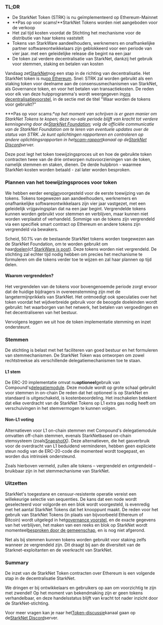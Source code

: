 ### TL;DR

* De StarkNet Token (STRK) is nu geïmplementeerd op Ethereum-Mainnet
* **Pas op voor scams!**StarkNet Tokens worden niet aangeboden voor de verkoop
* Het zal tijd kosten voordat de Stichting het mechanisme voor de distributie van haar tokens vaststelt
* Tokens van StarkWare aandeelhouders, werknemers en onafhankelijke partner softwareontwikkelaars zijn geblokkeerd voor een periode van vier jaar. met een geleidelijke release die begint na een jaar
* De token zal verdere decentralisatie van StarkNet, dankzij het gebruik voor stemmen, staking en betalen van kosten

Vandaag zet[StarkNet](https://starknet.io/)nog een stap in de richting van decentralisatie. Het StarkNet token is nu[op Ethereum](https://etherscan.io/address/0xca14007eff0db1f8135f4c25b34de49ab0d42766). Snel: STRK zal worden gebruikt als een staking token voor deelname aan de consensusmechanismen van StarkNet, als Governance token, en voor het betalen van transactiekosten. De reden voor elk van deze hulpprogramma's wordt weergegeven in[ons decentralisatievoorstel](https://medium.com/@starkware/part-2-a-decentralization-and-governance-proposal-for-starknet-23e335645778), in de sectie met de titel "Waar worden de tokens voor gebruikt?"

***Pas op voor scams:**op het moment van schrijven is er geen manier om StarkNet Tokens te kopen; deze no-sale periode blijft van kracht tot verdere kennisgeving door de[StarkNet Foundation](https://twitter.com/StarkNetFndn); volg de officiële communicatie van de StarkNet Foundation om te leren van eventuele updates over de status van STRK. Je kunt oplichtingen rapporteren en controleren op andere oplichtingsrapporten in het[scam-rapport](https://discord.gg/qypnmzkhbc)kanaal op de[StarkNet Discord](http://starknet.io/discord)server.*

Deze post legt het token toewijzingsproces uit en hoe de gebruikte token contracten twee van de drie ontworpen nutsvoorzieningen van de token, namelijk stemmen en staken, dienen. De derde hulpbron - waarmee StarkNet-kosten worden betaald - zal later worden besproken.

### Plannen van het toewijzingsproces voor token

We hebben eerder een[plan](https://medium.com/starkware/part-3-starknet-token-design-5cc17af066c6)voorgesteld voor de eerste toewijzing van de tokens. Tokens toegewezen aan aandeelhouders, werknemers en onafhankelijke softwareontwikkelaars zijn vier jaar vastgezet, met een geleidelijk vrijgavingsplan dat na een jaar begint. Vergrendelde tokens kunnen worden gebruikt voor stemmen en verblijven, maar kunnen niet worden verplaatst of verhandeld. Sommige van de tokens zijn vergrendeld via een specifiek smart contract op Ethereum en andere tokens zijn vergrendeld via bewakers.

Scheid, 50.1% van de bestaande StarkNet tokens worden toegewezen aan de StarkNet Foundation, om te worden gebruikt om haar[doelen](https://medium.com/@StarkNet_Foundation/welcome-to-the-world-starknet-foundation-7bd55d5dbc59)(cf.[StarkWare is post](https://medium.com/starkware/introducing-the-starknet-foundation-bd4b4379fbb)). Deze tokens worden niet vergrendeld. De stichting zal echter tijd nodig hebben om precies het mechanisme te formuleren om die tokens verder toe te wijzen en zal haar plannen op tijd delen.

#### Waarom vergrendelen?

Het vergrendelen van de tokens voor bovengenoemde periode zorgt ervoor dat de huidige bijdragers in overeenstemming zijn met de langetermijnprikkels van StarkNet. Het ontmoedigt ook speculaties over het token voordat het wijdverbreide gebruik voor de beoogde doeleinden wordt gebruikt: het waarborgen van het netwerk, het betalen van vergoedingen en het decentraliseren van het bestuur.

Vervolgens leggen we uit hoe de token implementatie stemming en inzet ondersteunt.

### Stemmen

De stichting is belast met het faciliteren van goed bestuur en het formuleren van stemmechanismen. De StarkNet Token was ontworpen om zowel rechtstreekse als verschillende delegatiemechanismen toe te staan.

#### L1 stem

De ERC-20 implementatie omvat nu**optioneel**gebruik van Compound's[delegatiemodule](https://docs.compound.finance/v2/governance/). Deze module wordt op grote schaal gebruikt voor stemmen in on-chain De reden dat het optioneel is op StarkNet en standaard is uitgeschakeld, is kostenbeoordeling. Het inschakelen betekent dat elke overdracht van de StarkNet Tokens op L1 extra gas nodig heeft om verschuivingen in het stemvermogen te kunnen volgen.

#### Non-L1 voting

Alternatieven voor L1 on-chain stemmen met Compound's delegatiemodule omvatten off-chain stemmen, evenals StarkNetbased on-chain stemsysteem (zoals[SnapshotX](https://snapshot.mirror.xyz/cUOrwdtEs5PvNh0sqYWWxPjt8GdJWn_Qp3cl7E3_8IU)). Deze alternatieven, die het gasverbruik voor de overdracht van L1 beduidend verminderen, hebben geen expliciete steun nodig van de ERC-20-code die momenteel wordt toegepast, en worden dus intrinsiek ondersteund.

Zoals hierboven vermeld, zullen alle tokens – vergrendeld en ontgrendeld – bruikbaar zijn in het stemmechanisme van StarkNet.

### Uitzetten

StarkNet's toegestane en censuur-resistente operatie vereist een willekeurige selectie van sequenties. De kans dat een node wordt geselecteerd voor volgorde en een blok wordt voorgesteld, is evenredig met het aantal StarkNet Tokens dat het knooppunt maakt. De reden voor het gebruik van StarkNet Tokens (in plaats van bijvoorbeeld Ethereum of Bitcoin) wordt uitgelegd in het[governance voorstel](https://medium.com/@starkware/part-2-a-decentralization-and-governance-proposal-for-starknet-23e335645778), en de exacte gegevens van het verblijven, het maken van een reeks en blok op StarkNet wordt momenteel[besproken door de gemeenschap](https://community.starknet.io/t/starknet-decentralized-protocol-introduction/2671), en is nog niet afgerond.

Net als bij stemmen kunnen tokens worden gebruikt voor staking zelfs wanneer ze vergrendeld zijn. Dit draagt bij aan de diversiteit van de Starknet-exploitanten en de veerkracht van StarkNet.

### Summary

De inzet van de StarkNet Token contracten over Ethereum is een volgende stap in de decentralisatie StarkNet.

We dringen er bij ontwikkelaars en gebruikers op aan om voorzichtig te zijn met zwendel! Op het moment van bekendmaking zijn er geen tokens verhandelbaar, en deze handelsstatus blijft van kracht tot nader inzicht door de StarkNet-stichting.

Voor meer vragen kan je naar het[Token-discussie](https://discord.gg/qypnmzkhbc)kanaal gaan op de[StarkNet Discord](http://starknet.io/discord)server.